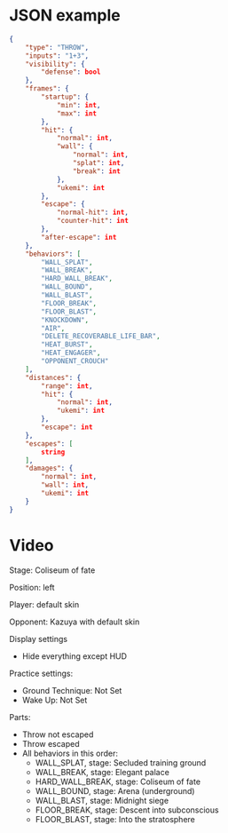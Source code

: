 # JSON example

```json
{
    "type": "THROW",
    "inputs": "1+3",
    "visibility": {
        "defense": bool
    },
    "frames": {
        "startup": {
            "min": int,
            "max": int
        },
        "hit": {
            "normal": int,
            "wall": {
                "normal": int,
                "splat": int,
                "break": int
            },
            "ukemi": int
        },
        "escape": {
            "normal-hit": int,
            "counter-hit": int
        },
        "after-escape": int
    },
    "behaviors": [
        "WALL_SPLAT",
        "WALL_BREAK",
        "HARD_WALL_BREAK",
        "WALL_BOUND",
        "WALL_BLAST",
        "FLOOR_BREAK",
        "FLOOR_BLAST",
        "KNOCKDOWN",
        "AIR",
        "DELETE_RECOVERABLE_LIFE_BAR",
        "HEAT_BURST",
        "HEAT_ENGAGER",
        "OPPONENT_CROUCH"
    ],
    "distances": {
        "range": int,
        "hit": {
            "normal": int,
            "ukemi": int
        },
        "escape": int
    },
    "escapes": [
        string
    ],
    "damages": {
        "normal": int,
        "wall": int,
        "ukemi": int
    }
}
```

# Video

Stage: Coliseum of fate

Position: left

Player: default skin

Opponent: Kazuya with default skin

Display settings
 * Hide everything except HUD

Practice settings:
 * Ground Technique: Not Set
 * Wake Up: Not Set

Parts:
 * Throw not escaped
 * Throw escaped
 * All behaviors in this order:
   * WALL_SPLAT, stage: Secluded training ground
   * WALL_BREAK, stage: Elegant palace
   * HARD_WALL_BREAK, stage: Coliseum of fate
   * WALL_BOUND, stage: Arena (underground)
   * WALL_BLAST, stage: Midnight siege
   * FLOOR_BREAK, stage: Descent into subconscious
   * FLOOR_BLAST, stage: Into the stratosphere

